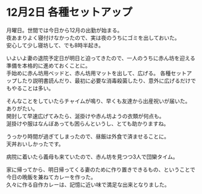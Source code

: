 # 12月2日 各種セットアップ

月曜日。世間では今日から12月の出勤が始まる。  
夜あまりよく寝付けなかったので、実は夜のうちにゴミを出しておいた。  
安心して少し寝坊して、でも8時半起き。

いよいよ妻の退院予定日が明日と迫ってきたので、一人のうちに赤ん坊を迎える準備を本格的に進めておくことに。  
手始めに赤ん坊用ベッドと、赤ん坊用マットを出して、広げる。
各種セットアップしたり説明書読んだり、最初に必要な消毒殺菌したり、意外に広げるだけでもやることは多い。

そんなことをしていたらチャイムが鳴り、早くも友達から出産祝いが届いた。  
ありがたい。  
開封して早速広げてみたら、涎掛けや赤ん坊ようの衣類が何点も。  
涎掛けや服はなんぼあっても困らんというし、とても助かりますね。

うっかり時間が過ぎてしまったので、昼飯は外食で済ませることに。  
天丼おいしかったです。

病院に着いたら義母も来ていたので、赤ん坊を見つつ3人で団欒タイム。

家に帰ってから、明日帰ってくる妻のために作り置きできるもの、ということで今日の晩飯を兼ねてカレーを作った。  
久々に作る自作カレーは、記憶に近い味で満足な出来となりました。
